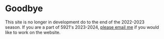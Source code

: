 # Goodbye 
This site is no longer in development do to the end of the 2022-2023 season.
If you are a part of 5921's 2023-2024, [please email me](mailto:apricitinecas@gmail.com) if you would like to work on the website. 
